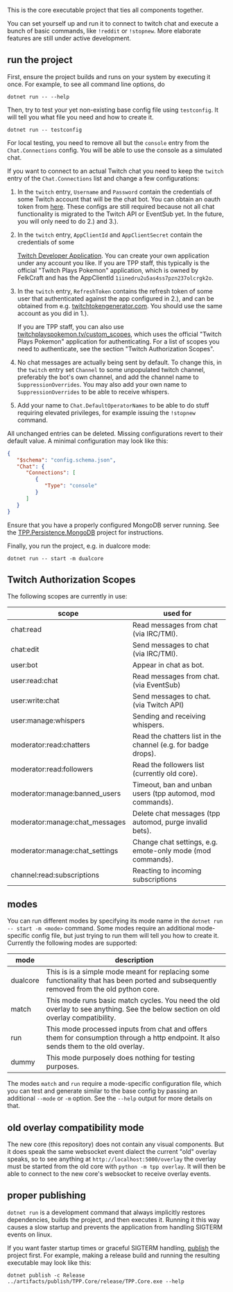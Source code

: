 This is the core executable project that ties all components together.

You can set yourself up and run it to connect to twitch chat
and execute a bunch of basic commands, like `!reddit` or `!stopnew`.
More elaborate features are still under active development.

## run the project
First, ensure the project builds and runs on your system by executing it once.
For example, to see all command line options, do
```
dotnet run -- --help
```
Then, try to test your yet non-existing base config file using `testconfig`.
It will tell you what file you need and how to create it.
```
dotnet run -- testconfig
```
For local testing, you need to remove all but the `console` entry from the `Chat.Connections` config.
You will be able to use the console as a simulated chat.

If you want to connect to an actual Twitch chat you need to keep the `twitch` entry of the
`Chat.Connections` list and change a few configurations:

1. In the `twitch` entry, `Username` and `Password` contain the
   credentials of some Twitch account that will be the chat bot.
   You can obtain an oauth token from [here](https://twitchapps.com/tmi/).
   These configs are still required because not all chat functionality is migrated to the Twitch API or EventSub yet.
   In the future, you will only need to do 2.) and 3.).

2. In the `twitch` entry, `AppClientId` and `AppClientSecret` contain the credentials of some

   [Twitch Developer Application](https://dev.twitch.tv/console/apps).
   You can create your own application under any account you like.
   If you are TPP staff, this typically is the official "Twitch Plays Pokemon" application,
   which is owned by FelkCraft and has the AppClientId `1iinedru2u5as4ss7pzn237olcrgk2o`.

3. In the `twitch` entry, `RefreshToken` contains the refresh token of some user that authenticated
   against the app configured in 2.), and can be obtained from e.g. [twitchtokengenerator.com](https://twitchtokengenerator.com/).
   You should use the same account as you did in 1.).

   If you are TPP staff, you can also use [twitchplayspokemon.tv/custom_scopes](https://twitchplayspokemon.tv/custom_scopes),
   which uses the official "Twitch Plays Pokemon" application for authenticating.
   For a list of scopes you need to authenticate, see the section "Twitch Authorization Scopes".

4. No chat messages are actually being sent by default.
   To change this, in the `twitch` entry set `Channel` to some unpopulated twitch channel,
   preferably the bot's own channel, and add the channel name to `SuppressionOverrides`.
   You may also add your own name to `SuppressionOverrides` to be able to receive whispers.

5. Add your name to `Chat.DefaultOperatorNames` to be able to do stuff requiring elevated privileges,
   for example issuing the `!stopnew` command.

All unchanged entries can be deleted. Missing configurations revert to their default value.
A minimal configuration may look like this:

```json
{
   "$schema": "config.schema.json",
   "Chat": {
      "Connections": [
         {
            "Type": "console"
         }
      ]
   }
}
```

Ensure that you have a properly configured MongoDB server running.
See the [TPP.Persistence.MongoDB](../PersistenceMongoDB) project for instructions.

Finally, you run the project, e.g. in dualcore mode:
```
dotnet run -- start -m dualcore
```

## Twitch Authorization Scopes

The following scopes are currently in use:

| scope                          | used for                                                      |
|--------------------------------|---------------------------------------------------------------|
| chat:read                      | Read messages from chat (via IRC/TMI).                        |
| chat:edit                      | Send messages to chat (via IRC/TMI).                          |
| user:bot                       | Appear in chat as bot.                                        |
| user:read:chat                 | Read messages from chat. (via EventSub)                       |
| user:write:chat                | Send messages to chat. (via Twitch API)                       |
| user:manage:whispers           | Sending and receiving whispers.                               |
| moderator:read:chatters        | Read the chatters list in the channel (e.g. for badge drops). |
| moderator:read:followers       | Read the followers list (currently old core).                 |
| moderator:manage:banned_users  | Timeout, ban and unban users (tpp automod, mod commands).     |
| moderator:manage:chat_messages | Delete chat messages (tpp automod, purge invalid bets).       |
| moderator:manage:chat_settings | Change chat settings, e.g. emote-only mode (mod commands).    |
| channel:read:subscriptions     | Reacting to incoming subscriptions                            |

## modes

You can run different modes by specifying its mode name in the `dotnet run -- start -m <mode>` command.
Some modes require an additional mode-specific config file, but just trying to run them will tell you how to create it.
Currently the following modes are supported:

| mode     | description                                                                                                                             |
|----------|-----------------------------------------------------------------------------------------------------------------------------------------|
| dualcore | This is is a simple mode meant for replacing some functionality that has been ported and subsequently removed from the old python core. |
| match    | This mode runs basic match cycles. You need the old overlay to see anything. See the below section on old overlay compatibility.        |
| run      | This mode processed inputs from chat and offers them for consumption through a http endpoint. It also sends them to the old overlay.    |
| dummy    | This mode purposely does nothing for testing purposes.                                                                                  |

The modes `match` and `run` require a mode-specific configuration file, which you can test and generate
similar to the base config by passing an additional `--mode` or `-m` option.
See the `--help` output for more details on that.

## old overlay compatibility mode

The new core (this repository) does not contain any visual components.
But it does speak the same websocket event dialect the current "old" overlay speaks,
so to see anything at `http://localhost:5000/overlay` the overlay must be started from the old core with `python -m tpp overlay`.
It will then be able to connect to the new core's websocket to receive overlay events.

## proper publishing
`dotnet run` is a development command that always implicitly restores dependencies,
builds the project, and then executes it. Running it this way causes a slow startup
and prevents the application from handling SIGTERM events on linux.

If you want faster startup times or graceful SIGTERM handling,
[publish](https://docs.microsoft.com/en-us/dotnet/core/deploying/) the project first.
For example, making a release build and running the resulting executable may look like this:
```
dotnet publish -c Release
../artifacts/publish/TPP.Core/release/TPP.Core.exe --help
```
